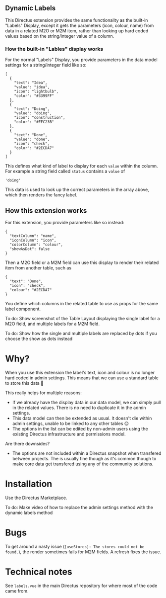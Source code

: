 ## Dynamic Labels

This Directus extension provides the same functionality as the built-in "Labels" Display, except it gets the parameters (icon, colour, name) from data in a related M2O or M2M item, rather than looking up hard coded values based on the string/integer value of a column.

### How the built-in "Lables" display works

For the normal "Labels" Display, you provide parameters in the data model settings for a string/integer field like so:

```
[
  {
    "text": "Idea",
    "value": "idea",
    "icon": "lightbulb",
    "color": "#3399FF"
  },
  {
    "text": "Doing",
    "value": "doing",
    "icon": "construction",
    "color": "#FFC23B"
  },
  {
    "text": "Done",
    "value": "done",
    "icon": "check",
    "color": "#2ECDA7"
  }
]
```

This defines what kind of label to display for each `value` within the column.
For example a string field called `status` contains a `value` of

```
'doing'
```

This data is used to look up the correct parameters in the array above, which then renders the fancy label.

## How this extension works

For this extension, you provide parameters like so instead:

```
{
  "textColumn": "name",
  "iconColumn": "icon",
  "colorColumn": "colour",
  "showAsDot": false
}
```

Then a M2O field or a M2M field can use this display to render their related item from another table, such as

```
{
  "text": "Done",
  "icon": "check",
  "colour": "#2ECDA7"
}
```

You define which columns in the related table to use as props for the same label component.

To do: Show screenshot of the Table Layout displaying the single label for a M2O field, and multiple labels for a M2M field.

To do: Show how the single and multiple labels are replaced by dots if you choose the show as dots instead

# Why?

When you use this extension the label's text, icon and colour is no longer hard coded in admin settings. This means that we can use a standard table to store this data 🎉

This really helps for multiple reasons:

- If we already have the display data in our data model, we can simply pull in the related values. There is no need to duplicate it in the admin settings.
- This data model can then be extended as usual. It doesn't die within admin settings, unable to be linked to any other tables 😔
- The options in the list can be edited by non-admin users using the existing Directus infrastructure and permissions model.

Are there downsides?

- The options are not included within a Directus snapshot when transfered between projects. The is usually fine though as it's common though to make core data get transfered using any of the community solutions.

# Installation

Use the Directus Marketplace.

To do: Make video of how to replace the admin settings method with the dynamic labels method

# Bugs

To get around a nasty issue (`[useStores]: The stores could not be found.`), the render sometimes fails for M2M fields. A refresh fixes the issue.

# Technical notes

See `labels.vue` in the main Directus repository for where most of the code came from.
